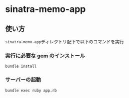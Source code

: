 # sinatra-memo-app

## 使い方

`sinatra-memo-app`ディレクトリ配下で以下のコマンドを実行

### 実行に必要な gem のインストール
```
bundle install
```

### サーバーの起動
```
bundle exec ruby app.rb
```
